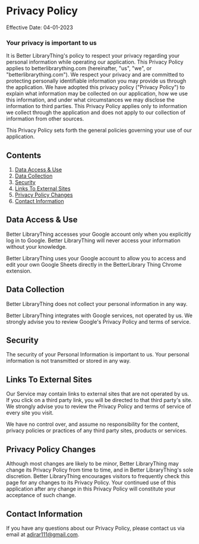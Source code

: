 # Privacy Policy

Effective Date: 04-01-2023

### Your privacy is important to us

It is Better LibraryThing's policy to respect your privacy regarding your personal information while operating our application.
This Privacy Policy applies to betterlibrarything.com (hereinafter, "us", "we", or "betterlibrarything.com").
We respect your privacy and are committed to protecting personally identifiable information you may provide us through the application.
We have adopted this privacy policy ("Privacy Policy") to explain what information may be collected on our application, how we use this information, and under what circumstances we may disclose the information to third parties.
This Privacy Policy applies only to information we collect through the application and does not apply to our collection of information from other sources.

This Privacy Policy sets forth the general policies governing your use of our application.

## Contents

1. [Data Access & Use](#data-access--use)
1. [Data Collection](#data-collection)
1. [Security](#security)
1. [Links To External Sites](#links-to-external-sites)
1. [Privacy Policy Changes](#privacy-policy-changes)
1. [Contact Information](#contact-information)

## Data Access & Use

Better LibraryThing accesses your Google account only when you explicitly log in to Google.
Better LibraryThing will never access your information without your knowledge.

Better LibraryThing uses your Google account to allow you to access and edit your own Google Sheets directly in the BetterLibrary Thing Chrome extension.

## Data Collection

Better LibraryThing does not collect your personal information in any way.

Better LibraryThing integrates with Google services, not operated by us. We strongly advise you to review Google's Privacy Policy and terms of service.

## Security

The security of your Personal Information is important to us. Your personal information is not transmitted or stored in any way.

## Links To External Sites

Our Service may contain links to external sites that are not operated by us. If you click on a third party link, you will be directed to that third party's site. We strongly advise you to review the Privacy Policy and terms of service of every site you visit.

We have no control over, and assume no responsibility for the content, privacy policies or practices of any third party sites, products or services.

## Privacy Policy Changes

Although most changes are likely to be minor, Better LibraryThing may change its Privacy Policy from time to time, and in Better LibraryThing's sole discretion. Better LibraryThing encourages visitors to frequently check this page for any changes to its Privacy Policy.
Your continued use of this application after any change in this Privacy Policy will constitute your acceptance of such change.

## Contact Information

If you have any questions about our Privacy Policy, please contact us via email at [adirar111@gmail.com](mailto:adirar111@gmail.com).
